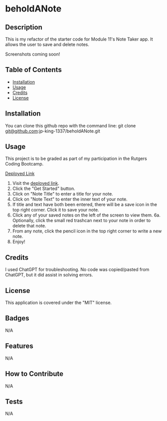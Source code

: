 # beholdANote


## Description

This is my refactor of the starter code for Module 11's Note Taker app. It allows the user to save and delete notes.

Screenshots coming soon!


## Table of Contents

- [Installation](#installation)
- [Usage](#usage)
- [Credits](#credits)
- [License](#license)


## Installation

You can clone this github repo with the command line:
git clone git@github.com:jp-king-1337/beholdANote.git


## Usage

This project is to be graded as part of my participation in the Rutgers Coding Bootcamp.

[Deployed Link](https://behold-a-note-08b5d4d48b5b.herokuapp.com/)

1. Visit the [deployed link](https://behold-a-note-08b5d4d48b5b.herokuapp.com/).
2. Click the "Get Started" button.
3. Click on "Note Title" to enter a title for your note.
4. Click on "Note Text" to enter the inner text of your note.
5. If title and text have both been entered, there will be a save icon in the top right corner. Click it to save your note.
6. Click any of your saved notes on the left of the screen to view them.
    6a. Optionally, click the small red trashcan next to your note in order to delete that note.
7. From any note, click the pencil icon in the top right corner to write a new note.
8. Enjoy!


## Credits

I used ChatGPT for troubleshooting. No code was copied/pasted from ChatGPT, but it did assist in solving errors.


## License

This application is covered under the "MIT" license.


## Badges

N/A


## Features

N/A


## How to Contribute

N/A


## Tests

N/A